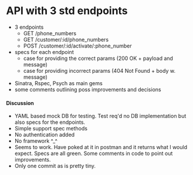 # API with 3 std endpoints

- 3 endpoints
  - GET /phone_numbers
  - GET /customer/:id/phone_numbers
  - POST /customer/:id/activate/:phone_number
- specs for each endpoint
  - case for providing the correct params (200 OK + payload and message)
  - case for providing incorrect params   (404 Not Found + body w. message)
- Sinatra, Rspec, Psych as main gems
- some comments outlining  poss improvements and decisions

#### Discussion
- YAML based mock DB for testing. Test req'd no DB implementation but also specs for the endpoints.
- Simple support spec methods
- No authentication added
- No framework ^_^
- Seems to work. Have poked at it in postman and it returns what I would expect. Specs are all green. Some comments in code to point out improvements.
- Only one commit as is pretty tiny.
